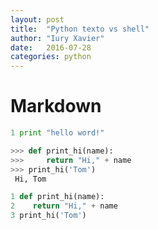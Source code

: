 ```yaml
---
layout: post
title:  "Python texto vs shell"
author: "Iury Xavier"
date:   2016-07-28
categories: python
---
```


# Markdown

``` python
1 print "hello word!"
```

``` python
>>> def print_hi(name):
>>>     return "Hi," + name
>>> print_hi('Tom')
 Hi, Tom
```

``` python
1 def print_hi(name):
2    return "Hi," + name
3 print_hi('Tom')
```
